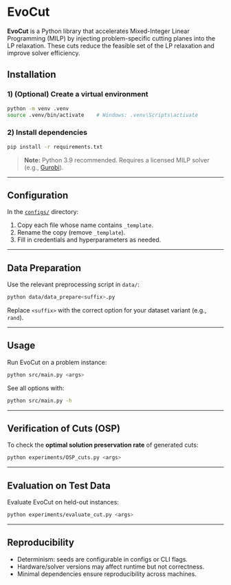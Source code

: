 
# EvoCut

**EvoCut** is a Python library that accelerates Mixed-Integer Linear Programming (MILP) by injecting problem-specific cutting planes into the LP relaxation. These cuts reduce the feasible set of the LP relaxation and improve solver efficiency.


## Installation

### 1) (Optional) Create a virtual environment
```bash
python -m venv .venv
source .venv/bin/activate    # Windows: .venv\Scripts\activate
````

### 2) Install dependencies

```bash
pip install -r requirements.txt
```

> **Note:** Python 3.9 recommended.
> Requires a licensed MILP solver (e.g., [Gurobi](https://www.gurobi.com/)).

---

## Configuration

In the [`configs/`](./configs) directory:

1. Copy each file whose name contains `_template`.
2. Rename the copy (remove `_template`).
3. Fill in credentials and hyperparameters as needed.

---

## Data Preparation

Use the relevant preprocessing script in `data/`:

```bash
python data/data_prepare<suffix>.py
```

Replace `<suffix>` with the correct option for your dataset variant (e.g., `rand`).

---

## Usage

Run EvoCut on a problem instance:

```bash
python src/main.py <args>
```

See all options with:

```bash
python src/main.py -h
```

---

## Verification of Cuts (OSP)

To check the **optimal solution preservation rate** of generated cuts:

```bash
python experiments/OSP_cuts.py <args>
```

---

## Evaluation on Test Data

Evaluate EvoCut on held-out instances:

```bash
python experiments/evaluate_cut.py <args>
```

---

## Reproducibility

* Determinism: seeds are configurable in configs or CLI flags.
* Hardware/solver versions may affect runtime but not correctness.
* Minimal dependencies ensure reproducibility across machines.



